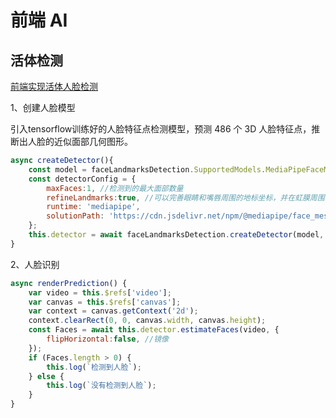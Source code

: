 # 前端 AI

## 活体检测

[前端实现活体人脸检测](https://juejin.cn/post/7145732134630588447)

1、创建人脸模型

引入tensorflow训练好的人脸特征点检测模型，预测 486 个 3D 人脸特征点，推断出人脸的近似面部几何图形。

```js
async createDetector(){
    const model = faceLandmarksDetection.SupportedModels.MediaPipeFaceMesh;
    const detectorConfig = {
        maxFaces:1, //检测到的最大面部数量
        refineLandmarks:true, //可以完善眼睛和嘴唇周围的地标坐标，并在虹膜周围输出其他地标
        runtime: 'mediapipe',
        solutionPath: 'https://cdn.jsdelivr.net/npm/@mediapipe/face_mesh', //WASM二进制文件和模型文件所在的路径
    };
    this.detector = await faceLandmarksDetection.createDetector(model, detectorConfig);
}
```

2、人脸识别

```js
async renderPrediction() {
    var video = this.$refs['video'];
    var canvas = this.$refs['canvas'];
    var context = canvas.getContext('2d');
    context.clearRect(0, 0, canvas.width, canvas.height);
    const Faces = await this.detector.estimateFaces(video, {
        flipHorizontal:false, //镜像
    });
    if (Faces.length > 0) {
        this.log(`检测到人脸`);
    } else {
        this.log(`没有检测到人脸`);
    }
}
```